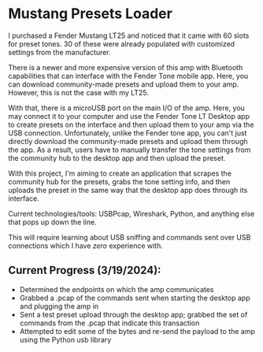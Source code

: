 # Mustang Presets Loader
I purchased a Fender Mustang LT25 and noticed that it came with 60 slots for preset tones. 30 of these were already populated with customized settings from the manufacturer. 

There is a newer and more expensive version of this amp with Bluetooth capabilities that can interface with the Fender Tone mobile app. Here, you can download community-made presets and upload them to your amp. However, this is not the case with my LT25.

With that, there *is* a microUSB port on the main I/O of the amp. Here, you may connect it to your computer and use the Fender Tone LT Desktop app to create presets on the interface and then upload them to your amp via the USB connection. Unfortunately, unlike the Fender tone app, you can't just directly download the community-made presets and upload them through the app. As a result, users have to manually transfer the tone settings from the community hub to the desktop app and then upload the preset.

With this project, I'm aiming to create an application that scrapes the community hub for the presets, grabs the tone setting info, and then uploads the preset in the same way that the desktop app does through its interface.

Current technologies/tools: USBPcap, Wireshark, Python, and anything else that pops up down the line.

This will require learning about USB sniffing and commands sent over USB connections which I have *zero* experience with.
## Current Progress (3/19/2024):
- Determined the endpoints on which the amp communicates
- Grabbed a .pcap of the commands sent when starting the desktop app and plugging the amp in
- Sent a test preset upload through the desktop app; grabbed the set of commands from the .pcap that indicate this transaction
- Attempted to edit some of the bytes and re-send the payload to the amp using the Python usb library
